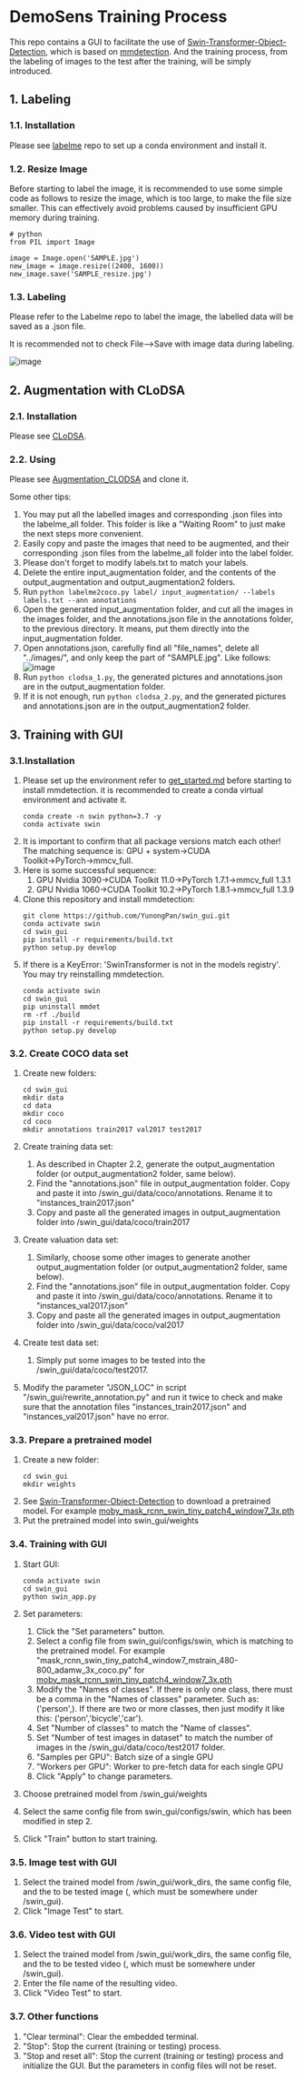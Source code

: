 # DemoSens Training Process
This repo contains a GUI to facilitate the use of [Swin-Transformer-Object-Detection](https://github.com/SwinTransformer/Swin-Transformer-Object-Detection), which is based on [mmdetection](https://github.com/open-mmlab/mmdetection). And the training process, from the labeling of images to the test after the training, will be simply introduced. 

## 1. Labeling
### 1.1. Installation
Please see [labelme](https://github.com/wkentaro/labelme) repo to set up a conda environment and install it.
### 1.2. Resize Image
Before starting to label the image, it is recommended to use some simple code as follows to resize the image, which is too large, to make the file size smaller. This can effectively avoid problems caused by insufficient GPU memory during training.

```
# python
from PIL import Image

image = Image.open('SAMPLE.jpg')
new_image = image.resize((2400, 1600))
new_image.save('SAMPLE_resize.jpg')
```
### 1.3. Labeling
Please refer to the Labelme repo to label the image, the labelled data will be saved as a .json file.

It is recommended not to check File-->Save with image data during labeling. 

![image](https://raw.githubusercontent.com/YunongPan/readme_add_pic/main/labelme_1.png)
## 2. Augmentation with CLoDSA

### 2.1. Installation
Please see [CLoDSA](https://github.com/joheras/CLoDSA).
### 2.2. Using
Please see [
Augmentation_CLODSA](https://git.rwth-aachen.de/mobile-robotics/demosens/augmentation/augmentation_clodsa) and clone it.

Some other tips:
1. You may put all the labelled images and corresponding .json files into the labelme_all folder. This folder is like a "Waiting Room" to just make the next steps more convenient.
2. Easily copy and paste the images that need to be augmented, and their corresponding .json files from the labelme_all folder into the label folder.
3. Please don't forget to modify labels.txt to match your labels.
4. Delete the entire input_augmentation folder, and the contents of the output_augmentation and output_augmentation2 folders.
5. Run `python labelme2coco.py label/ input_augmentation/ --labels labels.txt --ann annotations`
6. Open the generated input_augmentation folder, and cut all the images in the images folder, and the annotations.json file in the annotations folder, to the previous directory. It means, put them directly into the input_augmentation folder.
7. Open annotations.json, carefully find all "file_names", delete all "../images/", and only keep the part of "SAMPLE.jpg". Like follows:
![image](https://raw.githubusercontent.com/YunongPan/readme_add_pic/main/clodsa_1.png)
8. Run `python clodsa_1.py`, the generated pictures and annotations.json are in the output_augmentation folder.
9. If it is not enough, run `python clodsa_2.py`, and the generated pictures and annotations.json are in the output_augmentation2 folder. 


## 3. Training with GUI
### 3.1.Installation 

1. Please set up the environment refer to  [get_started.md](https://github.com/open-mmlab/mmdetection/blob/master/docs/get_started.md) before starting to install mmdetection. it is recommended to create a conda virtual environment and activate it. 
    ```
   conda create -n swin python=3.7 -y
   conda activate swin
    ```
2. It is important to confirm that all package versions match each other! The matching sequence is: GPU + system→CUDA Toolkit→PyTorch→mmcv_full.
3. Here is some successful sequence:
   1. GPU Nvidia 3090→CUDA Toolkit 11.0→PyTorch 1.7.1→mmcv_full 1.3.1
   2. GPU Nvidia 1060→CUDA Toolkit 10.2→PyTorch 1.8.1→mmcv_full 1.3.9
4. Clone this repository and install mmdetection:
    ```
    git clone https://github.com/YunongPan/swin_gui.git
    conda activate swin
    cd swin_gui
    pip install -r requirements/build.txt
    python setup.py develop
    ```  
5. If there is a KeyError: 'SwinTransformer is not in the models registry'. You may try reinstalling mmdetection.
    ```
    conda activate swin
    cd swin_gui
    pip uninstall mmdet
    rm -rf ./build
    pip install -r requirements/build.txt
    python setup.py develop    
    ```  
### 3.2. Create COCO data set
1. Create new folders:
    ```
   cd swin_gui
   mkdir data
   cd data
   mkdir coco
   cd coco
   mkdir annotations train2017 val2017 test2017
   ```
2. Create training data set:
   1. As described in Chapter 2.2, generate the output_augmentation folder (or output_augmentation2 folder, same below).
   2. Find the "annotations.json" file in output_augmentation folder. Copy and paste it into /swin_gui/data/coco/annotations. Rename it to "instances_train2017.json"
   3. Copy and paste all the generated images in output_augmentation folder into /swin_gui/data/coco/train2017

3. Create valuation data set:
   1. Similarly, choose some other images to generate another output_augmentation folder (or output_augmentation2 folder, same below).
   2. Find the "annotations.json" file in output_augmentation folder. Copy and paste it into /swin_gui/data/coco/annotations. Rename it to "instances_val2017.json"
   3. Copy and paste all the generated images in output_augmentation folder into /swin_gui/data/coco/val2017
4. Create test data set:
   1. Simply put some images to be tested into the /swin_gui/data/coco/test2017.
5. Modify the parameter "JSON_LOC" in script "/swin_gui/rewrite_annotation.py" and run it twice to check and make sure that the annotation files "instances_train2017.json" and "instances_val2017.json" have no error.

### 3.3. Prepare a pretrained model
1. Create a new folder:
   ```
   cd swin_gui
   mkdir weights
   ```
2. See [Swin-Transformer-Object-Detection](https://github.com/SwinTransformer/Swin-Transformer-Object-Detection) to download a pretrained model. For example [moby_mask_rcnn_swin_tiny_patch4_window7_3x.pth](https://github.com/SwinTransformer/storage/releases/download/v1.0.3/moby_mask_rcnn_swin_tiny_patch4_window7_3x.pth) 
3. Put the pretrained model into swin_gui/weights

### 3.4. Training with GUI
1. Start GUI:
   ```
   conda activate swin
   cd swin_gui
   python swin_app.py
   ```
2. Set parameters:
   1. Click the "Set parameters" button.
   2. Select a config file from swin_gui/configs/swin, which is matching to the pretrained model. For example "mask_rcnn_swin_tiny_patch4_window7_mstrain_480-800_adamw_3x_coco.py" for [moby_mask_rcnn_swin_tiny_patch4_window7_3x.pth](https://github.com/SwinTransformer/storage/releases/download/v1.0.3/moby_mask_rcnn_swin_tiny_patch4_window7_3x.pth)
   3. Modify the "Names of classes". If there is only one class, there must be a comma in the "Names of classes" parameter. Such as: ('person',). If there are two or more classes, then just modify it like this: ('person','bicycle','car'). 
   4. Set "Number of classes" to match the "Name of classes".
   5. Set "Number of test images in dataset" to match the number of images in the /swin_gui/data/coco/test2017 folder.
   6. "Samples per GPU": Batch size of a single GPU
   7. "Workers per GPU": Worker to pre-fetch data for each single GPU
   8. Click "Apply" to change parameters.

3. Choose pretrained model from /swin_gui/weights
4. Select the same config file from swin_gui/configs/swin, which has been modified in step 2.
5. Click "Train" button to start training.

### 3.5. Image test with GUI
1. Select the trained model from /swin_gui/work_dirs, the same config file, and the to be tested image (, which must be somewhere under /swin_gui). 
2. Click "Image Test" to start. 

### 3.6. Video test with GUI
1. Select the trained model from /swin_gui/work_dirs, the same config file, and the to be tested video (, which must be somewhere under /swin_gui). 
2. Enter the file name of the resulting video.
3. Click "Video Test" to start.

### 3.7. Other functions
1. "Clear terminal": Clear the embedded terminal.
2. "Stop": Stop the current (training or testing) process.
3. "Stop and reset all": Stop the current (training or testing) process and initialize the GUI. But the parameters in config files will not be reset.

